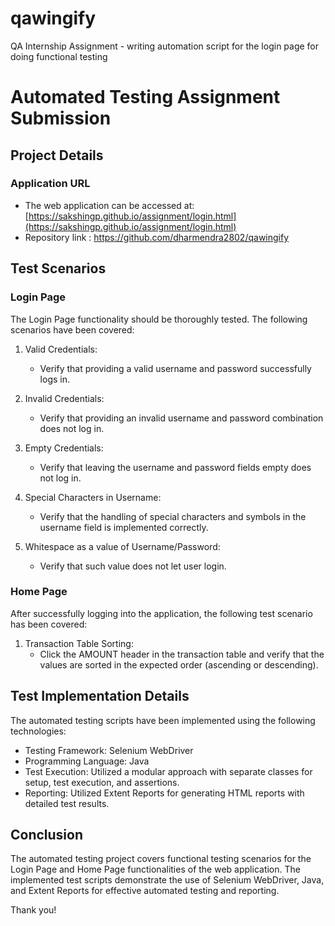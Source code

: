 # qawingify
QA Internship Assignment - writing automation script for the login page for doing functional testing
# Automated Testing Assignment Submission

## Project Details

### Application URL
- The web application can be accessed at: [https://sakshingp.github.io/assignment/login.html](https://sakshingp.github.io/assignment/login.html)
- Repository link : https://github.com/dharmendra2802/qawingify

## Test Scenarios

### Login Page

The Login Page functionality should be thoroughly tested. The following scenarios have been covered:

1. Valid Credentials:
   - Verify that providing a valid username and password successfully logs in.
   
2. Invalid Credentials:
   - Verify that providing an invalid username and password combination does not log in.
   
3. Empty Credentials:
   - Verify that leaving the username and password fields empty does not log in.
   
4. Special Characters in Username:
   - Verify that the handling of special characters and symbols in the username field is implemented correctly.
   
5. Whitespace as a value of Username/Password:
   - Verify that such value does not let user login.

### Home Page

After successfully logging into the application, the following test scenario has been covered:

1. Transaction Table Sorting:
   - Click the AMOUNT header in the transaction table and verify that the values are sorted in the expected order (ascending or descending).

## Test Implementation Details

The automated testing scripts have been implemented using the following technologies:

- Testing Framework: Selenium WebDriver
- Programming Language: Java
- Test Execution: Utilized a modular approach with separate classes for setup, test execution, and assertions.
- Reporting: Utilized Extent Reports for generating HTML reports with detailed test results.

## Conclusion

The automated testing project covers functional testing scenarios for the Login Page and Home Page functionalities of the web application. The implemented test scripts demonstrate the use of Selenium WebDriver, Java, and Extent Reports for effective automated testing and reporting.

Thank you!


